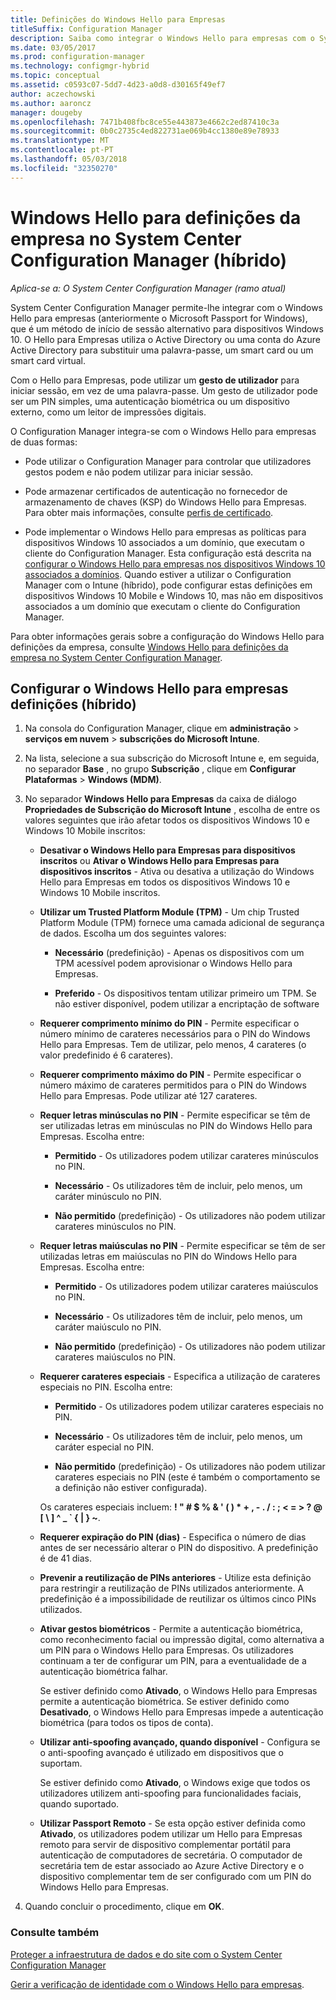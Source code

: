 ```yaml
---
title: Definições do Windows Hello para Empresas
titleSuffix: Configuration Manager
description: Saiba como integrar o Windows Hello para empresas com o System Center Configuration Manager.
ms.date: 03/05/2017
ms.prod: configuration-manager
ms.technology: configmgr-hybrid
ms.topic: conceptual
ms.assetid: c0593c07-5dd7-4d23-a0d8-d30165f49ef7
author: aczechowski
ms.author: aaroncz
manager: dougeby
ms.openlocfilehash: 7471b408fbc8ce55e443873e4662c2ed87410c3a
ms.sourcegitcommit: 0b0c2735c4ed822731ae069b4cc1380e89e78933
ms.translationtype: MT
ms.contentlocale: pt-PT
ms.lasthandoff: 05/03/2018
ms.locfileid: "32350270"
---
```

# <a name="windows-hello-for-business-settings-in-system-center-configuration-manager-hybrid"></a>Windows Hello para definições da empresa no System Center Configuration Manager (híbrido)

*Aplica-se a: O System Center Configuration Manager (ramo atual)*

System Center Configuration Manager permite-lhe integrar com o Windows Hello para empresas (anteriormente o Microsoft Passport for Windows), que é um método de início de sessão alternativo para dispositivos Windows 10. O Hello para Empresas utiliza o Active Directory ou uma conta do Azure Active Directory para substituir uma palavra-passe, um smart card ou um smart card virtual.  

Com o Hello para Empresas, pode utilizar um **gesto de utilizador** para iniciar sessão, em vez de uma palavra-passe. Um gesto de utilizador pode ser um PIN simples, uma autenticação biométrica ou um dispositivo externo, como um leitor de impressões digitais.  

 O Configuration Manager integra-se com o Windows Hello para empresas de duas formas:  

-   Pode utilizar o Configuration Manager para controlar que utilizadores gestos podem e não podem utilizar para iniciar sessão.  

-   Pode armazenar certificados de autenticação no fornecedor de armazenamento de chaves (KSP) do Windows Hello para Empresas. Para obter mais informações, consulte [perfis de certificado](create-pfx-certificate-profiles.md).  

- Pode implementar o Windows Hello para empresas as políticas para dispositivos Windows 10 associados a um domínio, que executam o cliente do Configuration Manager. Esta configuração está descrita na [configurar o Windows Hello para empresas nos dispositivos Windows 10 associados a domínios](../../protect/deploy-use/windows-hello-for-business-settings.md#configure-windows-hello-for-business-on-domain-joined-windows-10-devices). Quando estiver a utilizar o Configuration Manager com o Intune (híbrido), pode configurar estas definições em dispositivos Windows 10 Mobile e Windows 10, mas não em dispositivos associados a um domínio que executam o cliente do Configuration Manager.   

Para obter informações gerais sobre a configuração do Windows Hello para definições da empresa, consulte [Windows Hello para definições da empresa no System Center Configuration Manager](../../protect/deploy-use/windows-hello-for-business-settings.md).

## <a name="configure-windows-hello-for-business-settings-hybrid"></a>Configurar o Windows Hello para empresas definições (híbrido)  

1.  Na consola do Configuration Manager, clique em **administração** > **serviços em nuvem** > **subscrições do Microsoft Intune**.  

3.  Na lista, selecione a sua subscrição do Microsoft Intune e, em seguida, no separador **Base** , no grupo **Subscrição** , clique em **Configurar Plataformas** > **Windows (MDM)**.  

4.  No separador **Windows Hello para Empresas** da caixa de diálogo **Propriedades de Subscrição do Microsoft Intune** , escolha de entre os valores seguintes que irão afetar todos os dispositivos Windows 10 e Windows 10 Mobile inscritos:  

    -   **Desativar o Windows Hello para Empresas para dispositivos inscritos** ou **Ativar o Windows Hello para Empresas para dispositivos inscritos** - Ativa ou desativa a utilização do Windows Hello para Empresas em todos os dispositivos Windows 10 e Windows 10 Mobile inscritos.  

    -   **Utilizar um Trusted Platform Module (TPM)** - Um chip Trusted Platform Module (TPM) fornece uma camada adicional de segurança de dados. Escolha um dos seguintes valores:  

        -   **Necessário** (predefinição) - Apenas os dispositivos com um TPM acessível podem aprovisionar o Windows Hello para Empresas.  

        -   **Preferido** - Os dispositivos tentam utilizar primeiro um TPM. Se não estiver disponível, podem utilizar a encriptação de software  

    -   **Requerer comprimento mínimo do PIN** - Permite especificar o número mínimo de carateres necessários para o PIN do Windows Hello para Empresas. Tem de utilizar, pelo menos, 4 carateres (o valor predefinido é 6 carateres).  

    -   **Requerer comprimento máximo do PIN** - Permite especificar o número máximo de carateres permitidos para o PIN do Windows Hello para Empresas. Pode utilizar até 127 carateres.  

    -   **Requer letras minúsculas no PIN** - Permite especificar se têm de ser utilizadas letras em minúsculas no PIN do Windows Hello para Empresas. Escolha entre:  

        -   **Permitido** - Os utilizadores podem utilizar carateres minúsculos no PIN.  

        -   **Necessário** - Os utilizadores têm de incluir, pelo menos, um caráter minúsculo no PIN.  

        -   **Não permitido** (predefinição) - Os utilizadores não podem utilizar carateres minúsculos no PIN.  

    -   **Requer letras maiúsculas no PIN** - Permite especificar se têm de ser utilizadas letras em maiúsculas no PIN do Windows Hello para Empresas. Escolha entre:  

        -   **Permitido** - Os utilizadores podem utilizar carateres maiúsculos no PIN.  

        -   **Necessário** - Os utilizadores têm de incluir, pelo menos, um caráter maiúsculo no PIN.  

        -   **Não permitido** (predefinição) - Os utilizadores não podem utilizar carateres maiúsculos no PIN.  

    -   **Requerer carateres especiais** - Especifica a utilização de carateres especiais no PIN. Escolha entre:  

        -   **Permitido** - Os utilizadores podem utilizar carateres especiais no PIN.  

        -   **Necessário** - Os utilizadores têm de incluir, pelo menos, um caráter especial no PIN.  

        -   **Não permitido** (predefinição) - Os utilizadores não podem utilizar carateres especiais no PIN (este é também o comportamento se a definição não estiver configurada).  

         Os carateres especiais incluem: **! " # $ % & ' ( ) \* + , - . / : ; < = > ? @ [ \ ] ^ _ ` { &#124; } ~**.  

    -   **Requerer expiração do PIN (dias)** - Especifica o número de dias antes de ser necessário alterar o PIN do dispositivo. A predefinição é de 41 dias.  

    -   **Prevenir a reutilização de PINs anteriores** - Utilize esta definição para restringir a reutilização de PINs utilizados anteriormente. A predefinição é a impossibilidade de reutilizar os últimos cinco PINs utilizados.  

    -   **Ativar gestos biométricos** - Permite a autenticação biométrica, como reconhecimento facial ou impressão digital, como alternativa a um PIN para o Windows Hello para Empresas. Os utilizadores continuam a ter de configurar um PIN, para a eventualidade de a autenticação biométrica falhar.  

         Se estiver definido como **Ativado**, o Windows Hello para Empresas permite a autenticação biométrica.  Se estiver definido como **Desativado**, o Windows Hello para Empresas impede a autenticação biométrica (para todos os tipos de conta).  

    -   **Utilizar anti-spoofing avançado, quando disponível** - Configura se o anti-spoofing avançado é utilizado em dispositivos que o suportam.  

         Se estiver definido como **Ativado**, o Windows exige que todos os utilizadores utilizem anti-spoofing para funcionalidades faciais, quando suportado.  

    -   **Utilizar Passport Remoto** - Se esta opção estiver definida como **Ativado**, os utilizadores podem utilizar um Hello para Empresas remoto para servir de dispositivo complementar portátil para autenticação de computadores de secretária. O computador de secretária tem de estar associado ao Azure Active Directory e o dispositivo complementar tem de ser configurado com um PIN do Windows Hello para Empresas.  

5.  Quando concluir o procedimento, clique em **OK**.  

### <a name="see-also"></a>Consulte também  
 [Proteger a infraestrutura de dados e do site com o System Center Configuration Manager](../../protect/understand/protect-data-and-site-infrastructure.md)

 [Gerir a verificação de identidade com o Windows Hello para empresas](https://technet.microsoft.com/itpro/windows/keep-secure/manage-identity-verification-using-microsoft-passport).  
